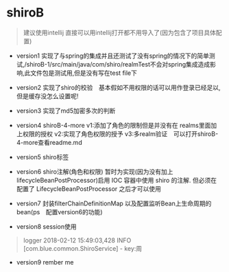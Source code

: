# shiroB
> 建议使用intellij 直接可以用intellij打开都不用导入了(因为包含了项目具体配置)
+ version1 实现了与spring的集成并且还测试了没有spring的情况下的简单测试,/shiroB-1/src/main/java/com/shiro/realmTest不会对spring集成造成影响,此文件包是测试用,但是没有写在test file下

+ version2 实现了shiro的校验　基本假如不用权限的话可以用作登录已经足以,但是缓存没怎么设置呢!

+ version3 实现了md5加密多次的判断

+ version4 shiroB-4-more v1:添加了角色的限制但是并没有在 realms里面加上权限的授权 v2:实现了角色权限的授予 v3:多realm验证　可以打开shiroB-4-more查看readme.md

+ version5 shiro标签

+ version6 shiro注解(角色和权限) 暂时为实现(因为没有加上lifecycleBeanPostProcessor)启用 IOC 容器中使用 shiro 的注解. 但必须在配置了 LifecycleBeanPostProcessor 之后才可以使用

+ version7 封装filterChainDefinitionMap 以及配置监听Bean上生命周期的bean(ps　配置version6的功能)

+ version8 session使用
> logger 2018-02-12 15:49:03,428 INFO [com.blue.common.ShiroService] - key:周 

+ version9 rember me

